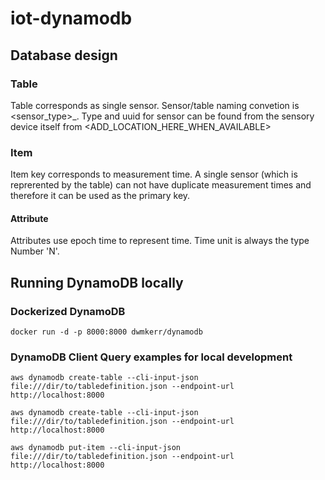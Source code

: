 # iot-dynamodb

## Database design

### Table

Table corresponds as single sensor. Sensor/table naming convetion is <sensor_type>_<uuid>. Type and uuid for sensor can be found from the sensory device itself from <ADD_LOCATION_HERE_WHEN_AVAILABLE>

### Item

Item key corresponds to measurement time. A single sensor (which is reprerented by the table) can not have duplicate measurement times and therefore it can be used as the primary key.

#### Attribute

Attributes use epoch time to represent time. Time unit is always the type Number 'N'.

## Running DynamoDB locally

### Dockerized DynamoDB

```
docker run -d -p 8000:8000 dwmkerr/dynamodb
```

### DynamoDB Client Query examples for local development

```
aws dynamodb create-table --cli-input-json file:///dir/to/tabledefinition.json --endpoint-url http://localhost:8000
```

```
aws dynamodb create-table --cli-input-json file:///dir/to/tabledefinition.json --endpoint-url http://localhost:8000
```

```
aws dynamodb put-item --cli-input-json file:///dir/to/tabledefinition.json --endpoint-url http://localhost:8000
```